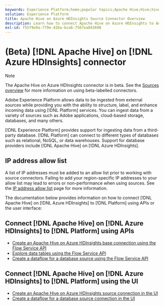 ```yaml
---
keywords: Experience Platform;home;popular topics;Apache Hive;Hive;hive;Azure HDInsights;azure hdinsights;
solution: Experience Platform
title: Apache Hive on Azure HDInsights Source Connector Overview
description: Learn how to connect Apache Hive on Azure HDInsights to Adobe Experience Platform using APIs or the user interface.
exl-id: f55f9e9a-779e-426a-bca6-7567ea843698
---
```

# (Beta) [!DNL Apache Hive] on [!DNL Azure HDInsights] connector

>[!NOTE]
>
>The Apache Hive on Azure HDInsights connector is in beta. See the [Sources overview](../../home.md#terms-and-conditions) for more information on using beta-labelled connectors.

Adobe Experience Platform allows data to be ingested from external sources while providing you with the ability to structure, label, and enhance incoming data using [!DNL Platform] services. You can ingest data from a variety of sources such as Adobe applications, cloud-based storage, databases, and many others.

[!DNL Experience Platform] provides support for ingesting data from a third-party database. [!DNL Platform] can connect to different types of databases such as relational, NoSQL, or data warehouses. Support for database providers include [!DNL Apache Hive] on [!DNL Azure HDInsights].

## IP address allow list

A list of IP addresses must be added to an allow list prior to working with source connectors. Failing to add your region-specific IP addresses to your allow list may lead to errors or non-performance when using sources. See the [IP address allow list](../../ip-address-allow-list.md) page for more information.

The documentation below provides information on how to connect [!DNL Apache Hive] on [!DNL Azure HDInsights] to [!DNL Platform] using APIs or the user interface:

## Connect [!DNL Apache Hive] on [!DNL Azure HDInsights] to [!DNL Platform] using APIs

- [Create an Apache Hive on Azure HDInsights base connection using the Flow Service API](../../tutorials/api/create/databases/hive.md)
- [Explore data tables using the Flow Service API](../../tutorials/api/explore/tabular.md)
- [Create a dataflow for a database source using the Flow Service API](../../tutorials/api/collect/database-nosql.md)

## Connect [!DNL Apache Hive] on [!DNL Azure HDInsights] to [!DNL Platform] using the UI

- [Create an Apache Hive on Azure HDInsights source connection in the UI](../../tutorials/ui/create/databases/hive.md)
- [Create a dataflow for a database source connection in the UI](../../tutorials/ui/dataflow/databases.md)
